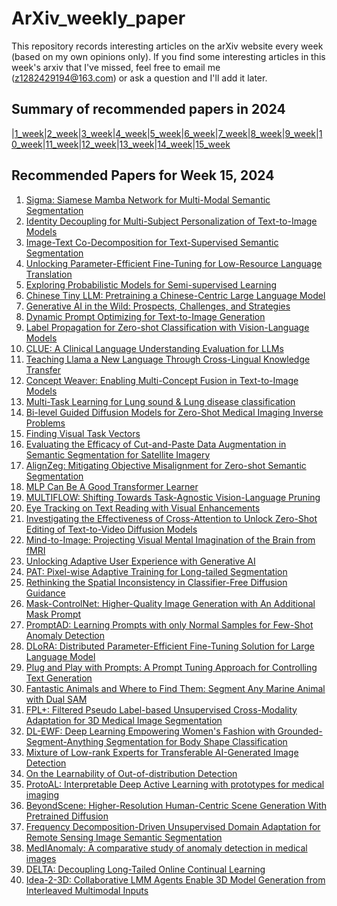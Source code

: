 # ArXiv_weekly_paper
This repository records interesting articles on the arXiv website every week (based on my own opinions only).
If you find some interesting articles in this week's arxiv that I've missed, feel free to email me (z1282429194@163.com) or ask a question and I'll add it later.

## Summary of recommended papers in 2024
<!-- | | | | |
|--------|--------|--------|--------| -->
|[1_week](https://github.com/Fatflower/ArXiv_weekly_paper/blob/main/2024/1_week.md)|[2_week](https://github.com/Fatflower/ArXiv_weekly_paper/blob/main/2024/2_week.md)|[3_week](https://github.com/Fatflower/ArXiv_weekly_paper/blob/main/2024/3_week.md)|[4_week](https://github.com/Fatflower/ArXiv_weekly_paper/blob/main/2024/4_week.md)|[5_week](https://github.com/Fatflower/ArXiv_weekly_paper/blob/main/2024/5_week.md)|[6_week](https://github.com/Fatflower/ArXiv_weekly_paper/blob/main/2024/6_week.md)|[7_week](https://github.com/Fatflower/ArXiv_weekly_paper/blob/main/2024/7_week.md)|[8_week](https://github.com/Fatflower/ArXiv_weekly_paper/blob/main/2024/8_week.md)|[9_week](https://github.com/Fatflower/ArXiv_weekly_paper/blob/main/2024/9_week.md)|[10_week](https://github.com/Fatflower/ArXiv_weekly_paper/blob/main/2024/10_week.md)|[11_week](https://github.com/Fatflower/ArXiv_weekly_paper/blob/main/2024/11_week.md)|[12_week](https://github.com/Fatflower/ArXiv_weekly_paper/blob/main/2024/12_week.md)|[13_week](https://github.com/Fatflower/ArXiv_weekly_paper/blob/main/2024/13_week.md)|[14_week](https://github.com/Fatflower/ArXiv_weekly_paper/blob/main/2024/14_week.md)|[15_week](https://github.com/Fatflower/ArXiv_weekly_paper/blob/main/2024/15_week.md)

<!-- | | | | | -->

## Recommended Papers for Week 15, 2024
1. [Sigma: Siamese Mamba Network for Multi-Modal Semantic Segmentation](https://arxiv.org/abs/2404.04256)
2. [Identity Decoupling for Multi-Subject Personalization of Text-to-Image Models](https://arxiv.org/abs/2404.04243)
3. [Image-Text Co-Decomposition for Text-Supervised Semantic Segmentation](https://arxiv.org/abs/2404.04231)
4. [Unlocking Parameter-Efficient Fine-Tuning for Low-Resource Language Translation](https://arxiv.org/abs/2404.04212)
5. [Exploring Probabilistic Models for Semi-supervised Learning](https://arxiv.org/abs/2404.04199)
6. [Chinese Tiny LLM: Pretraining a Chinese-Centric Large Language Model](https://arxiv.org/abs/2404.04167)
7. [Generative AI in the Wild: Prospects, Challenges, and Strategies](https://arxiv.org/abs/2404.04101)
8. [Dynamic Prompt Optimizing for Text-to-Image Generation](https://arxiv.org/abs/2404.04095)
9. [Label Propagation for Zero-shot Classification with Vision-Language Models](https://arxiv.org/abs/2404.04072)
10. [CLUE: A Clinical Language Understanding Evaluation for LLMs](https://arxiv.org/abs/2404.04067)
11. [Teaching Llama a New Language Through Cross-Lingual Knowledge Transfer](https://arxiv.org/abs/2404.04042)
12. [Concept Weaver: Enabling Multi-Concept Fusion in Text-to-Image Models](https://arxiv.org/abs/2404.03913)
13. [Multi-Task Learning for Lung sound & Lung disease classification](https://arxiv.org/abs/2404.03908)
14. [Bi-level Guided Diffusion Models for Zero-Shot Medical Imaging Inverse Problems](https://arxiv.org/abs/2404.03706)
15. [Finding Visual Task Vectors](https://arxiv.org/abs/2404.05729)
16. [Evaluating the Efficacy of Cut-and-Paste Data Augmentation in Semantic Segmentation for Satellite Imagery](https://arxiv.org/abs/2404.05693)
17. [AlignZeg: Mitigating Objective Misalignment for Zero-shot Semantic Segmentation](https://arxiv.org/abs/2404.05667)
18. [MLP Can Be A Good Transformer Learner](https://arxiv.org/abs/2404.05657)
19. [MULTIFLOW: Shifting Towards Task-Agnostic Vision-Language Pruning](https://arxiv.org/abs/2404.05621)
20. [Eye Tracking on Text Reading with Visual Enhancements](https://arxiv.org/abs/2404.05572)
21. [Investigating the Effectiveness of Cross-Attention to Unlock Zero-Shot Editing of Text-to-Video Diffusion Models](https://arxiv.org/abs/2404.05519)
22. [Mind-to-Image: Projecting Visual Mental Imagination of the Brain from fMRI](https://arxiv.org/abs/2404.05468)
23. [Unlocking Adaptive User Experience with Generative AI](https://arxiv.org/abs/2404.05442)
24. [PAT: Pixel-wise Adaptive Training for Long-tailed Segmentation](https://arxiv.org/abs/2404.05393)
25. [Rethinking the Spatial Inconsistency in Classifier-Free Diffusion Guidance](https://arxiv.org/abs/2404.05384)
26. [Mask-ControlNet: Higher-Quality Image Generation with An Additional Mask Prompt](https://arxiv.org/abs/2404.05331)
27. [PromptAD: Learning Prompts with only Normal Samples for Few-Shot Anomaly Detection](https://arxiv.org/abs/2404.05231)
28. [DLoRA: Distributed Parameter-Efficient Fine-Tuning Solution for Large Language Model](https://arxiv.org/abs/2404.05182)
29. [Plug and Play with Prompts: A Prompt Tuning Approach for Controlling Text Generation](https://arxiv.org/abs/2404.05143)
30. [Fantastic Animals and Where to Find Them: Segment Any Marine Animal with Dual SAM](https://arxiv.org/abs/2404.04996)
31. [FPL+: Filtered Pseudo Label-based Unsupervised Cross-Modality Adaptation for 3D Medical Image Segmentation](https://arxiv.org/abs/2404.04971)
32. [DL-EWF: Deep Learning Empowering Women's Fashion with Grounded-Segment-Anything Segmentation for Body Shape Classification](https://arxiv.org/abs/2404.04891)
33. [Mixture of Low-rank Experts for Transferable AI-Generated Image Detection](https://arxiv.org/abs/2404.04883)
34. [On the Learnability of Out-of-distribution Detection](https://arxiv.org/abs/2404.04865)
35. [ProtoAL: Interpretable Deep Active Learning with prototypes for medical imaging](https://arxiv.org/abs/2404.04736)
36. [BeyondScene: Higher-Resolution Human-Centric Scene Generation With Pretrained Diffusion](https://arxiv.org/abs/2404.04544)
37. [Frequency Decomposition-Driven Unsupervised Domain Adaptation for Remote Sensing Image Semantic Segmentation](https://arxiv.org/abs/2404.04531)
38. [MedIAnomaly: A comparative study of anomaly detection in medical images](https://arxiv.org/abs/2404.04518)
39. [DELTA: Decoupling Long-Tailed Online Continual Learning](https://arxiv.org/abs/2404.04476)
40. [Idea-2-3D: Collaborative LMM Agents Enable 3D Model Generation from Interleaved Multimodal Inputs](https://arxiv.org/abs/2404.04363)